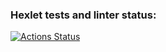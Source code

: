 ### Hexlet tests and linter status:
[![Actions Status](https://github.com/racbracb1/java-project-lvl1/workflows/hexlet-check/badge.svg)](https://github.com/racbracb1/java-project-lvl1/actions)